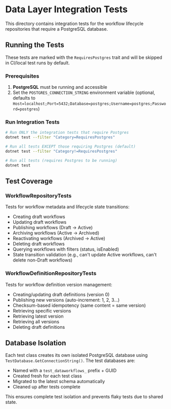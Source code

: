 # Data Layer Integration Tests

This directory contains integration tests for the workflow lifecycle repositories that require a PostgreSQL database.

## Running the Tests

These tests are marked with the `RequiresPostgres` trait and will be skipped in CI/local test runs by default.

### Prerequisites

1. **PostgreSQL** must be running and accessible
2. Set the `POSTGRES_CONNECTION_STRING` environment variable (optional, defaults to `Host=localhost;Port=5432;Database=postgres;Username=postgres;Password=postgres`)

### Run Integration Tests

```bash
# Run ONLY the integration tests that require Postgres
dotnet test --filter "Category=RequiresPostgres"

# Run all tests EXCEPT those requiring Postgres (default)
dotnet test --filter "Category!=RequiresPostgres"

# Run all tests (requires Postgres to be running)
dotnet test
```

## Test Coverage

### WorkflowRepositoryTests
Tests for workflow metadata and lifecycle state transitions:
- Creating draft workflows
- Updating draft workflows
- Publishing workflows (Draft → Active)
- Archiving workflows (Active → Archived)
- Reactivating workflows (Archived → Active)
- Deleting draft workflows
- Querying workflows with filters (status, isEnabled)
- State transition validation (e.g., can't update Active workflows, can't delete non-Draft workflows)

### WorkflowDefinitionRepositoryTests
Tests for workflow definition version management:
- Creating/updating draft definitions (version 0)
- Publishing new versions (auto-increment: 1, 2, 3...)
- Checksum-based idempotency (same content = same version)
- Retrieving specific versions
- Retrieving latest version
- Retrieving all versions
- Deleting draft definitions

## Database Isolation

Each test class creates its own isolated PostgreSQL database using `TestDatabase.GetConnectionString()`. The test databases are:
- Named with a `test_dataworkflows_` prefix + GUID
- Created fresh for each test class
- Migrated to the latest schema automatically
- Cleaned up after tests complete

This ensures complete test isolation and prevents flaky tests due to shared state.
